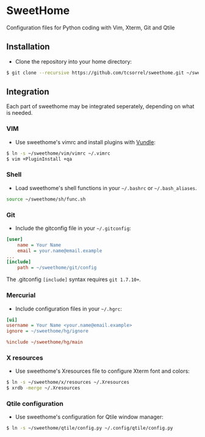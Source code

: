# SweetHome
Configuration files for Python coding with Vim, Xterm, Git and Qtile

## Installation
* Clone the repository into your home directory:
```bash
$ git clone --recursive https://github.com/tcsorrel/sweethome.git ~/sweethome
```

## Integration
Each part of sweethome may be integrated seperately,
depending on what is needed.

### VIM
* Use sweethome's vimrc and install plugins with
[Vundle](https://github.com/gmarik/Vundle.vim):
```bash
$ ln -s ~/sweethome/vim/vimrc ~/.vimrc
$ vim +PluginInstall +qa
```

### Shell
* Load sweethome's shell functions in your `~/.bashrc` or `~/.bash_aliases`.
```bash
source ~/sweethome/sh/func.sh
```

### Git
* Include the gitconfig file in your `~/.gitconfig`:
```ini
[user]
    name = Your Name
    email = your.name@email.example
...
[include]
    path = ~/sweethome/git/config
```
The .gitconfig `[include]` syntax requires `git 1.7.10+`.

### Mercurial
* Include configuration files in your `~/.hgrc`:
```ini
[ui]
username = Your Name <your.name@email.example>
ignore = ~/sweethome/hg/ignore

%include ~/sweethome/hg/main

```

### X resources
* Use sweethome's Xresources file to configure Xterm font and colors:
```bash
$ ln -s ~/sweethome/x/resources ~/.Xresources
$ xrdb -merge ~/.Xresources
```

### Qtile configuration
* Use sweethome's configuration for Qtile window manager:
```bash
$ ln -s ~/sweethome/qtile/config.py ~/.config/qtile/config.py
```
